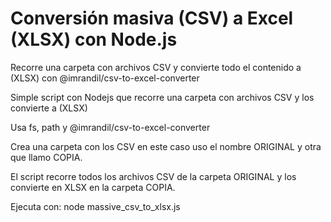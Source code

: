 # Conversión masiva (CSV) a Excel (XLSX) con Node.js
Recorre una carpeta con archivos CSV y convierte todo el contenido a (XLSX) con @imrandil/csv-to-excel-converter

Simple script con Nodejs que recorre una carpeta con archivos CSV y los convierte a (XLSX)

Usa fs, path y @imrandil/csv-to-excel-converter

Crea una carpeta con los CSV en este caso uso el nombre ORIGINAL y otra que llamo COPIA.

El script recorre todos los archivos CSV de la carpeta ORIGINAL y los convierte en XLSX en la carpeta COPIA.

Ejecuta con: node massive_csv_to_xlsx.js
